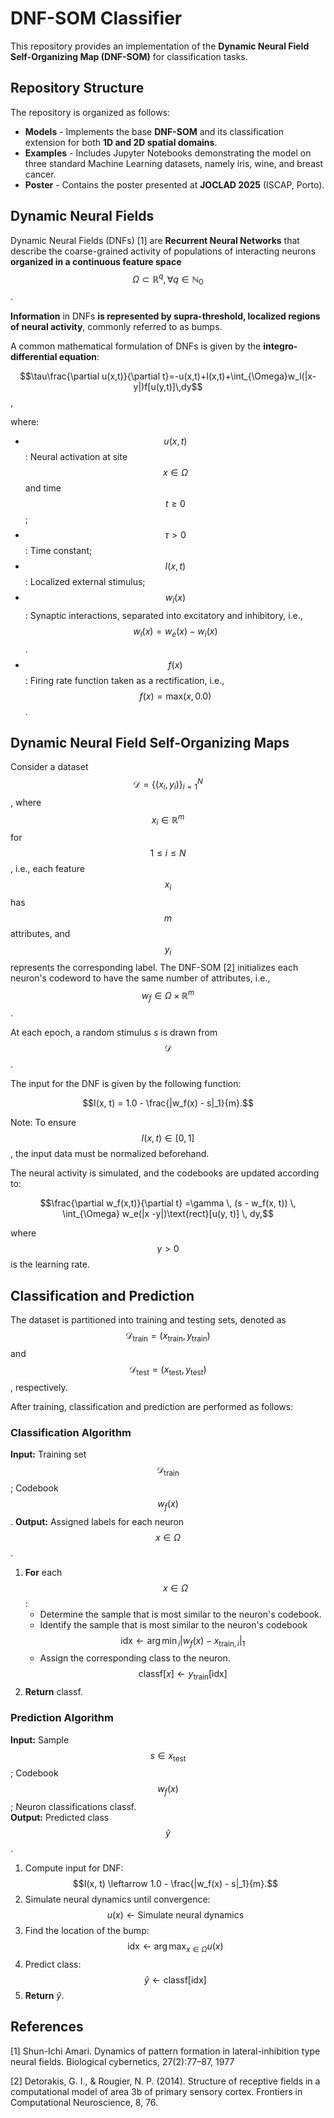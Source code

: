 # DNF-SOM Classifier

This repository provides an implementation of the **Dynamic Neural Field Self-Organizing Map (DNF-SOM)** for classification tasks.

## Repository Structure

The repository is organized as follows:

- **Models** - Implements the base **DNF-SOM** and its classification extension for both **1D and 2D spatial domains**.
- **Examples** - Includes Jupyter Notebooks demonstrating the model on three standard Machine Learning datasets, namely iris, wine, and breast cancer.
- **Poster** - Contains the poster presented at **JOCLAD 2025** (ISCAP, Porto).

## Dynamic Neural Fields

Dynamic Neural Fields (DNFs) [1] are **Recurrent Neural Networks** that describe the coarse-grained activity of populations of interacting neurons **organized in a continuous feature space** $$\Omega \subset \mathbb{R}^q, \, \forall q \in \mathbb{N}_0$$.

**Information** in DNFs **is represented by supra-threshold, localized regions of neural activity**, commonly referred to as bumps.

A common mathematical formulation of DNFs is given by the **integro-differential equation**:

$$\tau\frac{\partial u(x,t)}{\partial t}=-u(x,t)+I(x,t)+\int_{\Omega}w_l(|x-y|)f[u(y,t)]\,dy$$,

where:

- $$u(x,t)$$ : Neural activation at site $$x \in \Omega$$ and time $$t \geq 0$$;
- $$\tau > 0$$: Time constant;
- $$I(x,t)$$: Localized external stimulus;
- $$w_l(x)$$: Synaptic interactions, separated into excitatory and inhibitory, i.e., $$w_l(x)=w_e(x)-w_i(x)$$.
- $$f(x)$$: Firing rate function taken as a rectification, i.e., $$f(x) = \text{max}(x, 0.0)$$.

## Dynamic Neural Field Self-Organizing Maps

Consider a dataset $$\mathcal{D}=\{(x_i, y_i)\}_{i=1}^{N}$$, where $$x_i \in \mathbb{R}^m$$ for $$1 \leq i \leq N$$, i.e., each feature $$x_i$$ has $$m$$ attributes, and $$y_i$$ represents the corresponding label. The DNF-SOM [2] initializes each neuron's codeword to have the same number of attributes, i.e., $$w_f \in \Omega \times \mathbb{R}^m$$.

At each epoch, a random stimulus $s$ is drawn from $$\mathcal{D}$$.

The input for the DNF is given by the following function:

$$I(x, t) = 1.0 - \frac{|w_f(x) - s|_1}{m}.$$

Note: To ensure $$I(x,t) \in [0, 1]$$, the input data must be normalized beforehand.

The neural activity is simulated, and the codebooks are updated according to:

$$\frac{\partial w_f(x,t)}{\partial t} =\gamma \, (s - w_f(x, t)) \, \int_{\Omega} w_e(|x -y|)\text{rect}[u(y, t)] \, dy,$$

where $$\gamma > 0$$ is the learning rate.

## Classification and Prediction

The dataset is partitioned into training and testing sets, denoted as $$\mathcal{D}_{\text{train}} = (x_{\text{train}}, y_{\text{train}})$$ and $$\mathcal{D}_{\text{test}} = (x_{\text{test}}, y_{\text{test}})$$, respectively.

After training, classification and prediction are performed as follows:

### **Classification Algorithm**
**Input:** Training set $$\mathcal{D}_{\text{train}}$$; Codebook $$w_f(x)$$.
**Output:** Assigned labels for each neuron $$x \in \Omega$$.

1. **For** each $$x \in \Omega$$: 
    - Determine the sample that is most similar to the neuron's codebook.
    - Identify the sample that is most similar to the neuron's codebook
    $$\text{idx} \leftarrow \arg\min_{\,i} |w_f(x)-x_{\text{train}, i}|_1$$
    - Assign the corresponding class to the neuron.
    $$\text{classf}[x]\leftarrow y_{\text{train}}[\text{idx}]$$
2. **Return** classf.

### **Prediction Algorithm**
**Input:** Sample $$s \in x_{\text{test}}$$; Codebook $$w_f(x)$$; Neuron classifications classf.  
**Output:** Predicted class $$\hat{y}$$.

1. Compute input for DNF:  
   $$I(x, t) \leftarrow 1.0 - \frac{|w_f(x) - s|_1}{m}.$$
2. Simulate neural dynamics until convergence:  
   $$u(x) \leftarrow \text{Simulate neural dynamics}$$
3. Find the location of the bump:  
   $$\text{idx} \leftarrow \arg\max_{x \in \Omega} u(x)$$
4. Predict class:  
   $$\hat{y} \leftarrow \text{classf[idx]}$$  
5. **Return** $\hat{y}$.

## References

[1] Shun-Ichi Amari. Dynamics of pattern formation in lateral-inhibition type neural fields. Biological cybernetics, 27(2):77–87, 1977

[2] Detorakis, G. I., \& Rougier, N. P. (2014). Structure of receptive fields in a computational model of area 3b of primary sensory cortex. Frontiers in Computational Neuroscience, 8, 76.